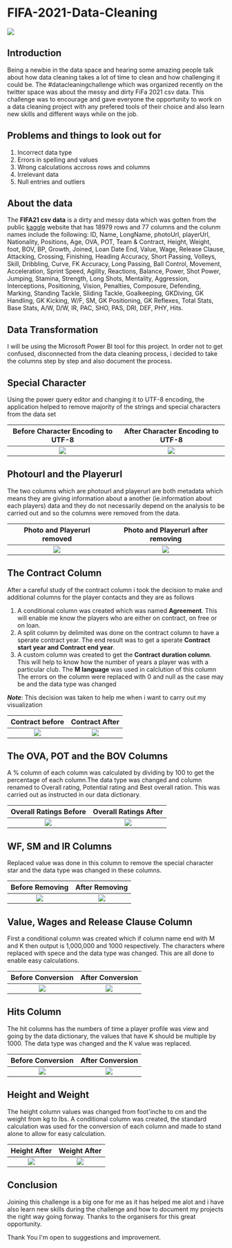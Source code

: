 # FIFA-2021-Data-Cleaning

![](use.png)

## Introduction

Being a newbie in the data space and hearing some amazing people talk about how data cleaning takes a lot of time to clean and how challenging it could be.
The #datacleaningchallenge which was organized recently on the twitter space was about the messy and dirty FiFa 2021 csv data. This challenge was to encourage and gave everyone the opportunity to work on a data cleaning project with any prefered tools of their choice and also learn new skills and different ways while on the job.

## Problems and things to look out for
1. Incorrect data type
2. Errors in spelling and values
3. Wrong calculations accross rows and columns
4. Irrelevant data
5. Null entries and outliers

## About the data
The **FIFA21 csv data** is a dirty and messy data which was gotten from the public [kaggle](https://www.kaggle.com/datasets/yagunnersya/fifa-21-messy-raw-dataset-for-cleaning-exploring) website that has 18979 rows and 77 columns and the colunm names include the following: ID, Name, LongName, photoUrl, playerUrl, Nationality, Positions, Age, OVA, POT, Team & Contract, Height, Weight, foot, BOV, BP, Growth, Joined, Loan Date End, Value, Wage, Release Clause, Attacking, Crossing, Finishing, Heading Accuracy, Short Passing, Volleys, Skill, Dribbling, Curve, FK Accuracy, Long Passing, Ball Control, Movement, Acceleration, Sprint Speed, Agility, Reactions, Balance, Power, Shot Power, Jumping, Stamina, Strength, Long Shots, Mentality, Aggression, Interceptions, Positioning, Vision, Penalties, Composure, Defending, Marking, Standing Tackle, Sliding Tackle, Goalkeeping, GKDiving, GK Handling, GK Kicking, W/F, SM, GK Positioning, GK Reflexes, Total Stats, Base Stats, A/W, D/W, IR, PAC, SHO, PAS, DRI, DEF, PHY, Hits. 

## Data Transformation

I will be using the Microsoft Power BI tool for this project. In order not to get confused, disconnected from the data cleaning process, i decided  to take the columns step by step and also document the process.


## Special Character

Using the power query editor and changing it to UTF-8 encoding, the application helped to remove majority of the strings and special characters from the data set

Before Character Encoding to UTF-8     |  After Character Encoding to UTF-8               
:-------------------------------------:|:------------------------------------:
![](Csvfile.png)                       |  ![](Queryeditor.png)

## Photourl and the Playerurl

The two columns which are photourl and playerurl are both metadata which means they are giving information about a another (ie.information about each players) data and they do not necessarily depend on the analysis to be carried out and so the columns were removed from the data.

Photo and Playerurl removed   | Photo and Playerurl after removing
:----------------------------:|:------------------------------------:
![](PhotoPlayerurlBefore.png) | ![](PhotoPlayerurlafter.png)

## The Contract Column

After a careful study of the contract column i took the decision to make and additional columns for the player contacts and they are as follows 
1.  A conditional column was created which was named **Agreement**. This will enable me know the players who are either on contract, on free or on loan.
2.  A split column by delimited was done on the contract column to have a sperate contract year. The end result was to get a sperate **Contract start year and Contract end year**.
3.  A custom column was created to get the **Contract duration column**. This will help to know how the number of years a player was with a particular club.
The **M language** was used in calclution of this column
The errors on the column were replaced with 0 and null as the case may be and the data type was changed

**_Note_**: This decision was taken to help me when i want to carry out my visualization

Contract before          |  Contract After
:-----------------------:|:-----------------------:
![](Contractbefore.png)  | ![](ContractAfter.png)

## The OVA, POT and the BOV Columns

A % column of each column was calculated by dividing by 100 to get the percentage of each column.The data type was changed and column renamed to Overall rating, Potential rating and Best overall ration. This was carried out as instructed in our data dictionary.

Overall Ratings Before   |  Overall Ratings After
:-----------------------:|:-------------------------:
![](OvaPotbefore.png)    | ![](OvaPotAfter.png)    

## WF, SM and IR Columns

Replaced value was done in this column to remove the special character star and the data type was changed in these columns.

Before Removing       |   After Removing
:--------------------:|:-------------------:
![](WFSMbefore.png)   | ![](WFSMafter.png)

## Value, Wages and Release Clause Column

First a conditional column was created which if column name end with M and K then output is 1,000,000 and 1000 respectively. The characters where replaced with spece and the data type was changed. This are all done to enable easy calculations.

Before Conversion                      | After Conversion
:-------------------------------------:|:------------------:
![](Valuewagesreleaseclausebefore.png) | ![](Valuewagesreleaseclauseafter.png)

## Hits Column

The hit columns has the numbers of time a player profile was view and going by the data dictionary, the values that have K should be multiple by 1000. The data type was changed and the K value was replaced.
 
Before Conversion         |   After Conversion
:------------------------:|:-------------------:
![](HitsBefore.png)       | ![](Hitsafter.png)

## Height and Weight

The height column values was changed from foot'inche to cm and the weight from kg to lbs. A conditional column was created, the standard calculation was used for the conversion of each column and made to stand alone to allow for easy calculation.

Height After         |   Weight After
:-------------------:|:---------------------:
![](HeightAfter.png) | ![](WeightAfter.png)

## Conclusion

Joining this challenge is a big one for me as it has helped me alot and i have also learn new skills during the challenge and how to document my projects the right way going forway. Thanks to the organisers for this great opportunity.

Thank You 
I'm open to suggestions and improvement.








